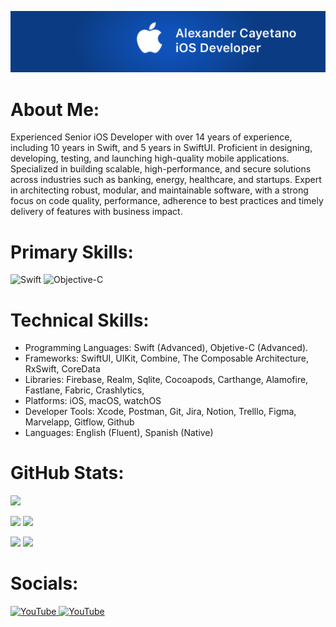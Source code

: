 ![](https://github.com/sralexco/sralexco/blob/main/logo-github.png) 

# About Me:
Experienced Senior iOS Developer with over 14 years of experience, including 10 years in Swift, and 5 years in SwiftUI. Proficient in designing, developing, testing, and launching high-quality mobile applications. Specialized in building scalable, high-performance, and secure solutions across industries such as banking, energy, healthcare, and startups. Expert in architecting robust, modular, and maintainable software, with a strong focus on code quality, performance, adherence to best practices and timely delivery of features with business impact.

# Primary Skills:
![Swift](https://img.shields.io/badge/swift-F54A2A?style=for-the-badge&logo=swift&logoColor=white) ![Objective-C](https://img.shields.io/badge/OBJECTIVE--C-%233A95E3.svg?style=for-the-badge&logo=apple&logoColor=white)

# Technical Skills:
-	Programming Languages: Swift (Advanced), Objetive-C (Advanced).
-	Frameworks: SwiftUI, UIKit, Combine, The Composable Architecture, RxSwift, CoreData
-	Libraries:  Firebase, Realm, Sqlite, Cocoapods, Carthange,  Alamofire, Fastlane, Fabric, Crashlytics,
-	Platforms: iOS, macOS, watchOS
-	Developer Tools: Xcode, Postman, Git, Jira, Notion, Trelllo, Figma, Marvelapp, Gitflow, Github
-	Languages: English (Fluent), Spanish (Native)

# GitHub Stats:
![](http://github-profile-summary-cards.vercel.app/api/cards/profile-details?username=sralexco&theme=nord_dark)<br/>

![](http://github-profile-summary-cards.vercel.app/api/cards/repos-per-language?username=sralexco&theme=nord_dark&exclude=) 
![](http://github-profile-summary-cards.vercel.app/api/cards/most-commit-language?username=sralexco&theme=nord_dark&exclude=)<br/>

![](http://github-profile-summary-cards.vercel.app/api/cards/stats?username=sralexco&theme=nord_dark)
![](http://github-profile-summary-cards.vercel.app/api/cards/productive-time?username=sralexco&theme=nord_dark&utcOffset=+5.00)<br/>

# Socials:
<a href="https://www.linkedin.com/in/sralexco" target="_blank" rel="noreferrer">
<picture> 
<source media="(prefers-color-scheme: dark)" srcset="https://raw.githubusercontent.com/danielcranney/readme-generator/main/public/icons/socials/linkedin-dark.svg" />
<img src="https://raw.githubusercontent.com/danielcranney/readme-generator/main/public/icons/socials/linkedin.svg" width="32" height="32" alt="YouTube" title="YouTube" /> </picture> </a>

<a href="https://www.youtube.com/@sralexco" target="_blank">
<picture> 
<source media="(prefers-color-scheme: dark)" srcset="https://raw.githubusercontent.com/danielcranney/readme-generator/main/public/icons/socials/youtube-dark.svg" />
<img src="https://raw.githubusercontent.com/danielcranney/readme-generator/main/public/icons/socials/youtube.svg" width="32" height="32" alt="YouTube" title="YouTube" /> </picture> </a>





